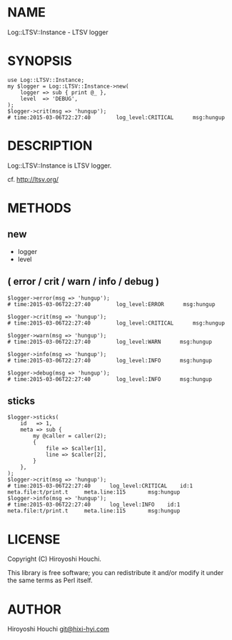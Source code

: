 # NAME

Log::LTSV::Instance - LTSV logger

# SYNOPSIS

    use Log::LTSV::Instance;
    my $logger = Log::LTSV::Instance->new(
        logger => sub { print @_ },
        level  => 'DEBUG',
    );
    $logger->crit(msg => 'hungup');
    # time:2015-03-06T22:27:40        log_level:CRITICAL      msg:hungup

# DESCRIPTION

Log::LTSV::Instance is LTSV logger.

cf. http://ltsv.org/

# METHODS

## new

- logger
- level

## ( error / crit / warn / info / debug )

    $logger->error(msg => 'hungup');
    # time:2015-03-06T22:27:40        log_level:ERROR      msg:hungup

    $logger->crit(msg => 'hungup');
    # time:2015-03-06T22:27:40        log_level:CRITICAL      msg:hungup

    $logger->warn(msg => 'hungup');
    # time:2015-03-06T22:27:40        log_level:WARN      msg:hungup

    $logger->info(msg => 'hungup');
    # time:2015-03-06T22:27:40        log_level:INFO      msg:hungup

    $logger->debug(msg => 'hungup');
    # time:2015-03-06T22:27:40        log_level:INFO      msg:hungup

## sticks

    $logger->sticks(
        id   => 1,
        meta => sub {
            my @caller = caller(2);
            {
                file => $caller[1],
                line => $caller[2],
            }
        },
    );
    $logger->crit(msg => 'hungup');
    # time:2015-03-06T22:27:40      log_level:CRITICAL    id:1      meta.file:t/print.t     meta.line:115       msg:hungup
    $logger->info(msg => 'hungup');
    # time:2015-03-06T22:27:40      log_level:INFO    id:1      meta.file:t/print.t     meta.line:115       msg:hungup



# LICENSE

Copyright (C) Hiroyoshi Houchi.

This library is free software; you can redistribute it and/or modify
it under the same terms as Perl itself.

# AUTHOR

Hiroyoshi Houchi <git@hixi-hyi.com>
